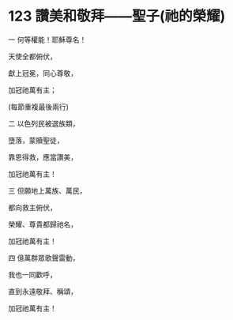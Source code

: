 # 123 讚美和敬拜——聖子(祂的榮耀)

一 何等權能！耶穌尊名！

天使全都俯伏，

獻上冠冕，同心尊敬，

加冠祂萬有主；

(每節重複最後兩行)

二 以色列民被選族類，

墮落，蒙贖聖徒，

靠恩得救，應當讚美，

加冠祂萬有主！

三 但願地上萬族、萬民，

都向救主俯伏，

榮耀、尊貴都歸祂名，

加冠祂萬有主！

四 億萬群眾歌聲雷動，

我也一同歡呼，

直到永遠敬拜、稱頌，

加冠祂萬有主！

